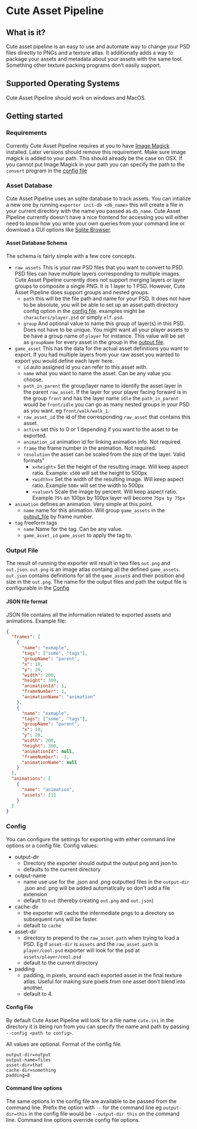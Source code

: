# Cute Asset Pipeline

## What is it?

Cute asset pipeline is an easy to use and automate way to change your PSD files directly to PNGs and a texture atlas.
It additionally adds a way to package your assets and metadata about your assets with the same tool. Something other texture packing programs don't easily support.

## Supported Operating Systems

Cute Asset Pipeline should work on windows and MacOS.

## Getting started

### Requirements
Currently Cute Asset Pipeline requires at you to have [Image Magick](https://imagemagick.org/script/download.php) installed. Later versions should remove this requirement. Make sure image magick is added to your path. This should already be the case on OSX. If you cannot put Image Magick in your path you can specify the path to the `convert` program in the [config file](#config)

### Asset Database
Cute Asset Pipeline uses an sqlite database to track assets. You can intialize a new one by running `exporter init-db <db_name>` this will create a file in your current directory with the name you passed as `db_name`. Cute Asset Pipeline currently doesn't have a nice frontend for accessing you will either need to know how you write your own queries from your command line or download a GUI options like [Sqlite Browser](https://sqlitebrowser.org/dl/). 
#### Asset Database Schema
The schema is fairly simple with a few core concepts.

* `raw_assets` This is your raw PSD files that you want to convert to PSD. 
PSD files can have multiple layers corresponding to multiple images. Cute Asset Pipeline currently does not support merging layers or layer groups to composite a single PNG. It is 1 layer to 1 PSD. However, Cute Asset Pipeline does support groups and nested groups. 
  * `path` this will be the file path and name for your PSD. It does not have to be absolute, you will be able to set up an asset path directory config option in the [config file](#config). examples might be `characters/player.psd` or simply `elf.psd`.
  * `group` And optional value to name this group of layer(s) in this PSD. Does not have to be unique. You might want all your player assets to be have a group name of `player` for instance. This value will be set as `groupName` for every asset in the group in the [output file](#output-file).
* `game_asset` This has the data for the actual asset definitions you want to export. If you had multiple layers from your raw asset you wanted to export you would define each layer here.
  * `id` auto assigned id you can refer to this asset with.
  * `name` what you want to name the asset. Can be any value you choose.
  * `path_in_parent` the group/layer name to identify the asset layer in the parent `raw_asset`. If the layer for your player facing forward is in the group `front` and has the layer name `idle` the `path_in_parent` would be `front/idle` you can go as many nested groups in your PSD as you want. eg `front/walk/walk_1`.
  * `raw_asset_id` the id of the corresponding `raw_asset` that contains this asset.
  * `active` set this to 0 or 1 depending if you want to the asset to be exported.
  * `animation_id` animation id for linking animation info. Not required.
  * `frame` the frame number in the animation. Not required.
  * `resolution` the asset can be scaled from the size of the layer. Valid formats"
    * `x<height>` Set the height of the resulting image. Will keep aspect ratio. Example: `x500` will set the height to 500px
    * `<width>x` Set the width of the resulting image. Will keep aspect ratio. Example `500x` will set the width to 500px
    * `<value>%` Scale the image by percent. Will keep aspect ratio. Example `75%` an 100px by 100px layer will become `75px by 75px`
* `animation` defines an animation. Very simple at this point. 
  * `name` name for this animation. Will group `game_assets` in the [output_file](#output-file) by frame number.
* `tag` freeform tags 
  * `name` Name for the tag. Can be any value.
  * `game_asset_id` `game_asset` to apply the tag to.
  
### Output File
The result of running the exporter will result in two files `out.png` and `out.json`. `out.png` is an image atlas containg all the defined `game_assets`. `out.json` contains definitions for all the `game_asset`s and their position and size in the `out.png`. The name for the output files and path the output file is configurable in the [Config](#config-file)

#### JSON file format
JSON file contains all the information related to exported assets and animations.
Example file:

```json
{
  "frames": [
    {
      "name": "exmaple",
      "tags": ["some", "tags"],
      "groupName": "parent",
      "x": 10,
      "y": 20,
      "width": 200,
      "height": 300,
      "animationId": 1,
      "frameNumber": 1,
      "animationName": "animation"
    },
    {
      "name": "exmaple",
      "tags": ["some", "tags"],
      "groupName": "parent",
      "x": 10,
      "y": 20,
      "width": 200,
      "height": 300,
      "animationId": null,
      "frameNumber": -1,
      "animationName": null
    }
  ],
  "animations": [
    {
      "name": "animation",
      "assets": [1]
    }
  ]
}
```

### Config

You can configure the settings for exporting with either command line options or a config file. 
Config values:
* output-dir
  * Directory the exporter should output the output png and json to.
  * defaults to the current directory
* output-name
  * name use use for the .json and .png outputted files in the `output-dir` .json and .png will be added automatically so don't add a file extension
  * default to `out` (thereby creating `out.png` and `out.json`)
* cache-dir
  * the exporter will cache the intermediate pngs to a directory so subsequent runs will be faster.
  * default to `cache`
* asset-dir
  * directory to prepend to the `raw_asset.path` when trying to load a PSD. Eg if `asset-dir` is `assets` and the `raw_asset.path` is `player/cool.psd` exporter will look for the psd at `assets/player/cool.psd`
  * default to the current directory
* padding 
  * padding, in pixels, around each exported asset in the final texture atlas. Useful for making sure pixels from one asset don't blend into another.
  * default to 4.

#### Config File
By default Cute Asset Pipeline will look for a file name `cute.ini` in the directory it is being run from you can specify the name and path by passing `--config <path to config>`.

All values are optional.
Format of the config file.

```
output-dir=output
output-name=files
asset-dir=that
cache-dir=something
padding=8
```

#### Command line options
The same options in the config file are available to be passed from the command line. Prefix the option with `--` for the command line eg `output-dir=this` in the config file would be `--output-dir this` on the command line. Command line options override config file options.

